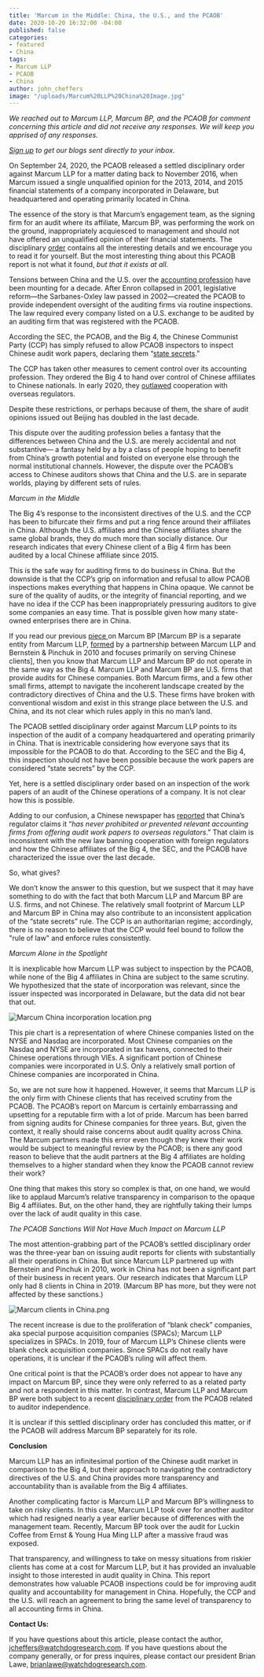 ```yaml
---
title: 'Marcum in the Middle: China, the U.S., and the PCAOB'
date: 2020-10-20 16:32:00 -04:00
published: false
categories:
- featured
- China
tags:
- Marcum LLP
- PCAOB
- China
author: john_cheffers
image: "/uploads/Marcum%20LLP%20China%20Image.jpg"
---
```


*We reached out to Marcum LLP, Marcum BP, and the PCAOB for comment concerning this article and did not receive any responses.  We will keep you apprised of any responses.*

*[Sign up](https://blog.watchdogresearch.com/signup/) to get our blogs sent directly to your inbox.*

On September 24, 2020, the PCAOB released a settled disciplinary order against Marcum LLP for a matter dating back to November 2016, when Marcum issued a single unqualified opinion for the 2013, 2014, and 2015 financial statements of a company incorporated in Delaware, but headquartered and operating primarily located in China.

The essence of the story is that Marcum’s engagement team, as the signing firm for an audit where its affiliate, Marcum BP, was performing the work on the ground, inappropriately acquiesced to management and should not have offered an unqualified opinion of their financial statements. The disciplinary [order](https://pcaobus.org/Enforcement/Decisions/Documents/105-2020-012-MARCUM-LLP.pdf) contains all the interesting details and we encourage you to read it for yourself. But the most interesting thing about this PCAOB report is not what it found, *but that it exists at all*.

Tensions between China and the U.S. over the [accounting profession](https://blog.watchdogresearch.com/posts/america-runs-from-luckin-clash-over-pcaob/) have been mounting for a decade. After Enron collapsed in 2001, legislative reform—the Sarbanes-Oxley law passed in 2002—created the PCAOB to provide independent oversight of the auditing firms via routine inspections. The law required every company listed on a U.S. exchange to be audited by an auditing firm that was registered with the PCAOB.

According the SEC, the PCAOB, and the Big 4, the Chinese Communist Party (CCP) has simply refused to allow PCAOB inspectors to inspect Chinese audit work papers, declaring them “[state secrets](https://www.sec.gov/news/public-statement/statement-vital-role-audit-quality-and-regulatory-access-audit-and-other).”

The CCP has taken other measures to cement control over its accounting profession. They ordered the Big 4 to hand over control of Chinese affiliates to Chinese nationals. In early 2020, they [outlawed](https://www.wsj.com/articles/u-s-moves-to-audit-chinese-firms-market-frets-over-what-comes-next-11590485401) cooperation with overseas regulators.

Despite these restrictions, or perhaps because of them, the share of audit opinions issued out Beijing has doubled in the last decade.

This dispute over the auditing profession belies a fantasy that the differences between China and the U.S. are merely accidental and not substantive— a fantasy held by a by a class of people hoping to benefit from China’s growth potential and foisted on everyone else through the normal institutional channels. However, the dispute over the PCAOB’s access to Chinese auditors shows that China and the U.S. are in separate worlds, playing by different sets of rules.

*Marcum in the Middle*

The Big 4’s response to the inconsistent directives of the U.S. and the CCP has been to bifurcate their firms and put a ring fence around their affiliates in China. Although the U.S. affiliates and the Chinese affiliates share the same global brands, they do much more than socially distance. Our research indicates that every Chinese client of a Big 4 firm has been audited by a local Chinese affiliate since 2015.

This is the safe way for auditing firms to do business in China. But the downside is that the CCP’s grip on information and refusal to allow PCAOB inspections makes everything that happens in China opaque. We cannot be sure of the quality of audits, or the integrity of financial reporting, and we have no idea if the CCP has been inappropriately pressuring auditors to give some companies an easy time. That is possible given how many state-owned enterprises there are in China.

If you read our previous [piece ](https://blog.watchdogresearch.com/posts/where-in-the-world-is-marcum-bernstein-pinchuk/)on Marcum BP \[Marcum BP is a separate entity from Marcum LLP, [formed](https://www.accountingtoday.com/news/pcaob-sanctions-marcum-from-doing-china-audits?utm_medium=social&utm_content=socialflow&utm_source=twitter&utm_campaign=accountingtoday-tw) by a partnership between Marcum LLP and Bernstein & Pinchuk in 2010 and focuses primarily on serving Chinese clients\], then you know that Marcum LLP and Marcum BP do not operate in the same way as the Big 4. Marcum LLP and Marcum BP are U.S. firms that provide audits for Chinese companies. Both Marcum firms, and a few other small firms, attempt to navigate the incoherent landscape created by the contradictory directives of China and the U.S. These firms have broken with conventional wisdom and exist in this strange place between the U.S. and China, and its not clear which rules apply in this no man’s land.

The PCAOB settled disciplinary order against Marcum LLP points to its inspection of the audit of a company headquartered and operating primarily in China. That is inextricable considering how everyone says that its impossible for the PCAOB to do that. According to the SEC and the Big 4, this inspection should not have been possible because the work papers are considered “state secrets” by the CCP.

Yet, here is a settled disciplinary order based on an inspection of the work papers of an audit of the Chinese operations of a company. It is not clear how this is possible.

Adding to our confusion, a Chinese newspaper has [reported](http://www.xinhuanet.com/english/2020-08/09/c_139275803.htm) that China’s regulator claims it “*has never prohibited or prevented relevant accounting firms from offering audit work papers to overseas regulators*.” That claim is inconsistent with the new law banning cooperation with foreign regulators and how the Chinese affiliates of the Big 4, the SEC, and the PCAOB have characterized the issue over the last decade.

So, what gives?

We don’t know the answer to this question, but we suspect that it may have something to do with the fact that both Marcum LLP and Marcum BP are U.S. firms, and not Chinese. The relatively small footprint of Marcum LLP and Marcum BP in China may also contribute to an inconsistent application of the “state secrets” rule.  The CCP is an authoritarian regime; accordingly, there is no reason to believe that the CCP would feel bound to follow the "rule of law" and enforce rules consistently.

*Marcum Alone in the Spotlight*

It is inexplicable how Marcum LLP was subject to inspection by the PCAOB, while none of the Big 4 affiliates in China are subject to the same scrutiny. We hypothesized that the state of incorporation was relevant, since the issuer inspected was incorporated in Delaware, but the data did not bear that out.

![Marcum China incorporation location.png](/uploads/Marcum%20China%20incorporation%20location.png)

This pie chart is a representation of where Chinese companies listed on the NYSE and Nasdaq are incorporated. Most Chinese companies on the Nasdaq and NYSE are incorporated in tax havens, connected to their Chinese operations through VIEs. A significant portion of Chinese companies were incorporated in U.S. Only a relatively small portion of Chinese companies are incorporated in China.

So, we are not sure how it happened. However, it seems that Marcum LLP is the only firm with Chinese clients that has received scrutiny from the PCAOB. The PCAOB’s report on Marcum is certainly embarrassing and upsetting for a reputable firm with a lot of pride. Marcum has been barred from signing audits for Chinese companies for three years. But, given the context, it really should raise concerns about audit quality across China. The Marcum partners made this error even though they knew their work would be subject to meaningful review by the PCAOB; is there any good reason to believe that the audit partners at the Big 4 affiliates are holding themselves to a higher standard when they know the PCAOB cannot review their work?

One thing that makes this story so complex is that, on one hand, we would like to applaud Marcum’s relative transparency in comparison to the opaque Big 4 affiliates. But, on the other hand, they are rightfully taking their lumps over the lack of audit quality in this case.

*The PCAOB Sanctions Will Not Have Much Impact on Marcum LLP*

The most attention-grabbing part of the PCAOB’s settled disciplinary order was the three-year ban on issuing audit reports for clients with substantially all their operations in China. But since Marcum LLP partnered up with Bernstein and Pinchuk in 2010, work in China has not been a significant part of their business in recent years. Our research indicates that Marcum LLP only had 8 clients in China in 2019. (Marcum BP has more, but they were not affected by these sanctions.)

![Marcum clients in China.png](/uploads/Marcum%20clients%20in%20China.png)

The recent increase is due to the proliferation of “blank check” companies, aka special purpose acquisition companies (SPACs); Marcum LLP specializes in SPACs. In 2019, four of Marcum LLP’s Chinese clients were blank check acquisition companies. Since SPACs do not really have operations, it is unclear if the PCAOB’s ruling will affect them.

One critical point is that the PCAOB’s order does not appear to have any impact on Marcum BP, since they were only referred to as a related party and not a respondent in this matter. In contrast, Marcum LLP and Marcum BP were both subject to a recent [disciplinary order](https://pcaobus.org/News/Releases/Pages/PCAOB-Sanctions-Two-Firms-and-One-Individual-for-Auditor-Independence-Violations.aspx) from the PCAOB related to auditor independence.

It is unclear if this settled disciplinary order has concluded this matter, or if the PCAOB will address Marcum BP separately for its role.

**Conclusion**

Marcum LLP has an infinitesimal portion of the Chinese audit market in comparison to the Big 4, but their approach to navigating the contradictory directives of the U.S. and China provides more transparency and accountability than is available from the Big 4 affiliates.

Another complicating factor is Marcum LLP and Marcum BP’s willingness to take on risky clients. In this case, Marcum LLP took over for another auditor which had resigned nearly a year earlier because of differences with the management team. Recently, Marcum BP took over the audit for Luckin Coffee from Ernst & Young Hua Ming LLP after a massive fraud was exposed.

That transparency, and willingness to take on messy situations from riskier clients has come at a cost for Marcum LLP, but it has provided an invaluable insight to those interested in audit quality in China. This report demonstrates how valuable PCAOB inspections could be for improving audit quality and accountability for management in China. Hopefully, the CCP and the U.S. will reach an agreement to bring the same level of transparency to all accounting firms in China.

**Contact Us:**

If you have questions about this article, please contact the author, [jcheffers@watchdogresearch.com](mailto:jcheffers@watchdogresearch.com).  If you have questions about the company generally, or for press inquires, please contact our president Brian Lawe, brianlawe@watchdogresearch.com.